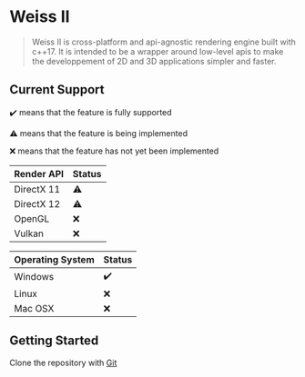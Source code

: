 # Weiss II

> Weiss II is cross-platform and api-agnostic rendering engine built with c++17. It is intended to be a wrapper around low-level apis to make the developpement of 2D and 3D applications simpler and faster.

## Current Support

:heavy_check_mark: means that the feature is fully supported

:warning: means that the feature is being implemented

:x: means that the feature has not yet been implemented

| Render API | Status    |
| ---------- | --------- |
| DirectX 11 | :warning: |
| DirectX 12 | :warning: |
| OpenGL     | :x:       |
| Vulkan     | :x:       |

| Operating System | Status             |
| ---------------- | ------------------ |
| Windows          | :heavy_check_mark: |
| Linux            | :x:                |
| Mac OSX          | :x:                |

## Getting Started

Clone the repository with [Git](https://git-scm.com/)
